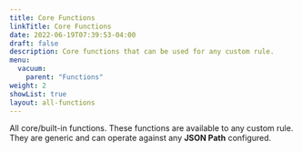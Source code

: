```yaml
---
title: Core Functions
linkTitle: Core Functions
date: 2022-06-19T07:39:53-04:00
draft: false
description: Core functions that can be used for any custom rule.
menu:
  vacuum:
    parent: "Functions"
weight: 2
showList: true
layout: all-functions
---
```


All core/built-in functions. These functions are available to any custom rule. They are generic and can operate
against any **JSON Path** configured.